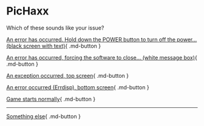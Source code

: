 # PicHaxx

Which of these sounds like your issue?

[An error has occurred. Hold down the POWER button to turn off the power… (black screen with text)](/troubleshoot/issue/pichaxx/blackscreen){ .md-button }

[An error has occurred, forcing the software to close… (white message box)](/troubleshoot/issue/pichaxx/messagebox){ .md-button }

[An exception occurred, top screen](/troubleshoot/issue/pichaxx/cfw){ .md-button }

[An error occurred (Errdisp), bottom screen](/troubleshoot/issue/pichaxx/cfw){ .md-button }

[Game starts normally](/troubleshoot/issue/pichaxx/normal){ .md-button }

---

[Something else](/troubleshoot/guide/universal-otherapp){ .md-button }